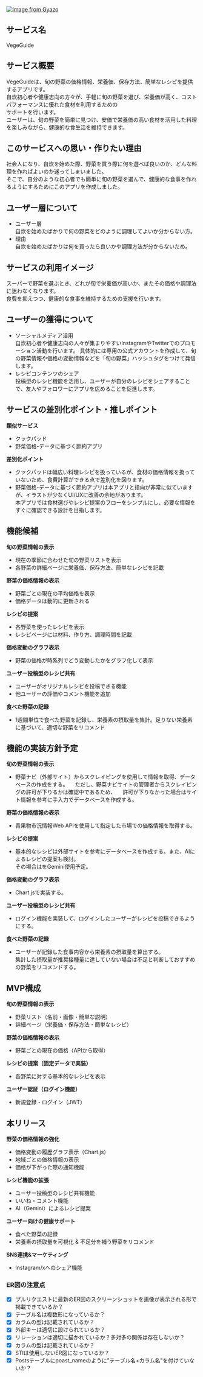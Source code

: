 [![Image from Gyazo](https://i.gyazo.com/0ea104ab84bae4a38b88e5006db25b7f.png)](https://gyazo.com/0ea104ab84bae4a38b88e5006db25b7f)

## サービス名
VegeGuide

## サービス概要
VegeGuideは、旬の野菜の価格情報、栄養価、保存方法、簡単なレシピを提供するアプリです。<br>
自炊初心者や健康志向の方々が、手軽に旬の野菜を選び、栄養価が高く、コストパフォーマンスに優れた食材を利用するための<br>
サポートを行います。<br>
ユーザーは、旬の野菜を簡単に見つけ、安価で栄養価の高い食材を活用した料理を楽しみながら、健康的な食生活を維持できます。

## このサービスへの思い・作りたい理由  
社会人になり、自炊を始めた際、野菜を買う際に何を選べば良いのか、どんな料理を作ればよいのか迷ってしまいました。<br>
そこで、自分のような初心者でも簡単に旬の野菜を選んで、健康的な食事を作れるようにするためにこのアプリを作成しました。

## ユーザー層について
- ユーザー層  
自炊を始めたばかりで何の野菜をどのように調理してよいか分からない方。<br>
- 理由  
自炊を始めたばかりは何を買ったら良いかや調理方法が分からないため。<br>

## サービスの利用イメージ
スーパーで野菜を選ぶとき、どれが旬で栄養価が高いか、またその価格や調理法に迷わなくなります。<br>
食費を抑えつつ、健康的な食事を維持するための支援を行います。

## ユーザーの獲得について
- ソーシャルメディア活用  
  自炊初心者や健康志向の人々が集まりやすいInstagramやTwitterでのプロモーション活動を行います。
  具体的には専用の公式アカウントを作成して、旬の野菜情報や価格の変動情報などを「旬の野菜」ハッシュタグをつけて発信します。
- レシピコンテンツのシェア  
  投稿型のレシピ機能を活用し、ユーザーが自分のレシピをシェアすることで、友人やフォロワーにアプリを広めることを促進します。

## サービスの差別化ポイント・推しポイント
**類似サービス**<br>
- クックパッド
- 野菜価格-データに基づく節約アプリ<br>

**差別化ポイント**
- クックパッドは幅広い料理レシピを扱っているが、食材の価格情報を扱っていないため、食費計算ができる点で差別化を図ります。
- 野菜価格-データに基づく節約アプリは本アプリと指向が非常に似ていますが、イラストが少なくUI/UXに改善の余地があります。<br>
  本アプリでは食材選びやレシピ提案のフローをシンプルにし、必要な情報をすぐに確認できる設計を目指します。

## 機能候補

**旬の野菜情報の表示**
- 現在の季節に合わせた旬の野菜リストを表示
- 各野菜の詳細ページに栄養価、保存方法、簡単なレシピを記載

**野菜の価格情報の表示**
- 野菜ごとの現在の平均価格を表示
- 価格データは動的に更新される

**レシピの提案**
- 各野菜を使ったレシピを表示
- レシピページには材料、作り方、調理時間を記載

**価格変動のグラフ表示**
- 野菜の価格が時系列でどう変動したかをグラフ化して表示

**ユーザー投稿型のレシピ共有**
- ユーザーがオリジナルレシピを投稿できる機能
- 他ユーザーの評価やコメント機能を追加

**食べた野菜の記録**
- 1週間単位で食べた野菜を記録し、栄養素の摂取量を集計。足りない栄養素に基づいて、適切な野菜をリコメンド


## 機能の実装方針予定

**旬の野菜情報の表示**
- 野菜ナビ（外部サイト）からスクレイピングを使用して情報を取得、データベースの作成をする。
　ただし、野菜ナビサイトの管理者からスクレイピングの許可が下りるかは確認中であるため、
　許可が下りなかった場合はサイト情報を参考に手入力でデータベースを作成する。

**野菜の価格情報の表示**
- 青果物市況情報Web APIを使用して指定した市場での価格情報を取得する。

**レシピの提案**
- 基本的なレシピは外部サイトを参考にデータベースを作成する。また、AIによるレシピの提案も検討。<br>
  その場合はをGemini使用予定。

**価格変動のグラフ表示**
- Chart.jsで実装する。

**ユーザー投稿型のレシピ共有**
- ログイン機能を実装して、ログインしたユーザーがレシピを投稿できるようにする。

**食べた野菜の記録**
- ユーザーが記録した食事内容から栄養素の摂取量を算出する。<br>
  集計した摂取量が推奨接種量に達していない場合は不足と判断しておすすめの野菜をリコメンドする。


## MVP構成

**旬の野菜情報の表示**
- 野菜リスト（名前・画像・簡単な説明）
- 詳細ページ（栄養価・保存方法・簡単なレシピ）

**野菜の価格情報の表示**
- 野菜ごとの現在の価格（APIから取得）

**レシピの提案（固定データで実装）**
- 各野菜に対する基本的なレシピを表示

**ユーザー認証（ログイン機能）**
- 新規登録・ログイン（JWT）


## 本リリース

**野菜の価格情報の強化**
- 価格変動の履歴グラフ表示（Chart.js）
- 地域ごとの価格情報の表示
- 価格が下がった際の通知機能

**レシピ機能の拡張**
- ユーザー投稿型のレシピ共有機能
- いいね・コメント機能
- AI（Gemini）によるレシピ提案

**ユーザー向けの健康サポート**
- 食べた野菜の記録
- 栄養素の摂取量を可視化 & 不足分を補う野菜をリコメンド

**SNS連携&マーケティング**
- Instagram/xへのシェア機能
  

### ER図の注意点
- [x] プルリクエストに最新のER図のスクリーンショットを画像が表示される形で掲載できているか？
- [x] テーブル名は複数形になっているか？
- [x] カラムの型は記載されているか？
- [x] 外部キーは適切に設けられているか？
- [x] リレーションは適切に描かれているか？多対多の関係は存在しないか？
- [x] カラムの型は記載されているか？
- [x] STIは使用しないER図になっているか？
- [x] Postsテーブルにpoast_nameのように"テーブル名+カラム名"を付けていないか？